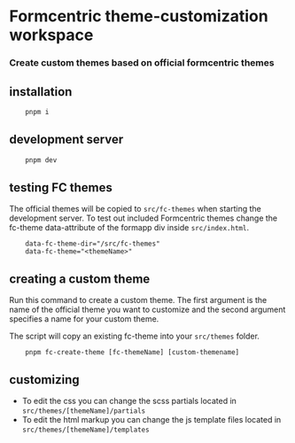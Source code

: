 # Formcentric theme-customization workspace
### Create custom themes based on official formcentric themes

## installation

```bash
    pnpm i
```

## development server
```bash
    pnpm dev
```

## testing FC themes
The official themes will be copied to ```src/fc-themes``` when starting the development server. To test out included Formcentric themes change the fc-theme data-attribute of the formapp div inside ```src/index.html```. 

```
    data-fc-theme-dir="/src/fc-themes"
    data-fc-theme="<themeName>"
```

## creating a custom theme
Run this command to create a custom theme. The first argument is the name of the official theme you want to customize and the second argument specifies a name for your custom theme. 

The script will copy an existing fc-theme into your ```src/themes``` folder.

```
    pnpm fc-create-theme [fc-themeName] [custom-themename]
```

## customizing
- To edit the css you can change the scss partials located in ```src/themes/[themeName]/partials``` 
- To edit the html markup you can change the js template files located in ```src/themes/[themeName]/templates```
